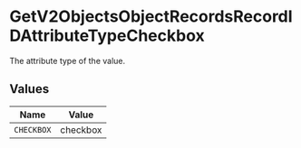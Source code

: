 # GetV2ObjectsObjectRecordsRecordIDAttributeTypeCheckbox

The attribute type of the value.


## Values

| Name       | Value      |
| ---------- | ---------- |
| `CHECKBOX` | checkbox   |